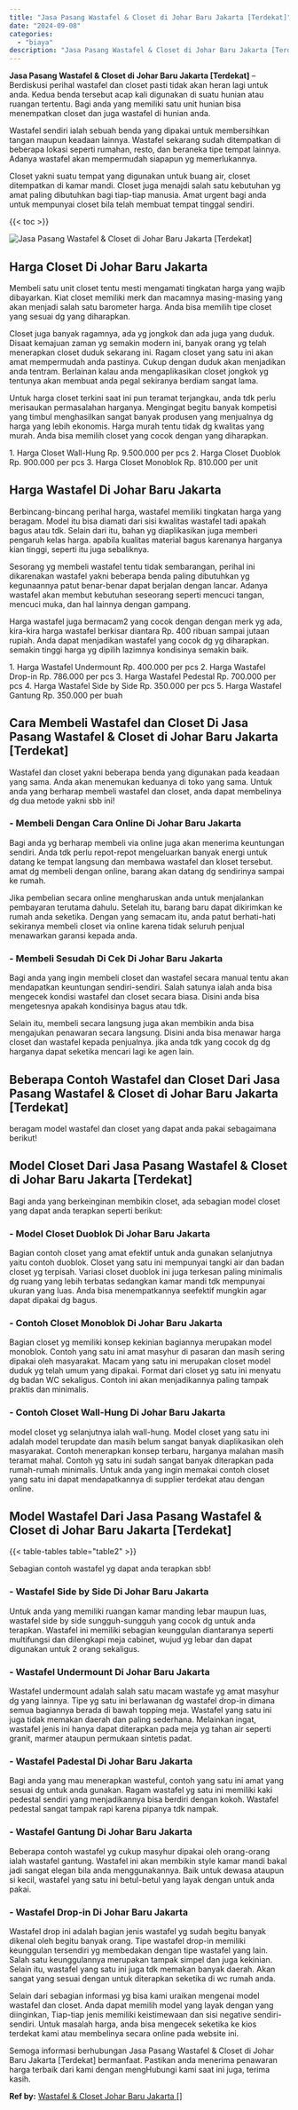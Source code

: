 ```yaml
---
title: "Jasa Pasang Wastafel & Closet di Johar Baru Jakarta [Terdekat]"
date: "2024-09-08"
categories: 
  - "biaya"
description: "Jasa Pasang Wastafel & Closet di Johar Baru Jakarta [Terdekat]. Semoga informasi berhubungan Jasa Pasang Wastafel & Closet di Johar Baru Jakarta [Terdekat]..."
---
```


**Jasa Pasang Wastafel & Closet di Johar Baru Jakarta \[Terdekat\]** – Berdiskusi perihal wastafel dan closet pasti tidak akan heran lagi untuk anda. Kedua benda tersebut acap kali digunakan di suatu hunian atau ruangan tertentu. Bagi anda yang memiliki satu unit hunian bisa menempatkan closet dan juga wastafel di hunian anda.

Wastafel sendiri ialah sebuah benda yang dipakai untuk membersihkan tangan maupun keadaan lainnya. Wastafel sekarang sudah ditempatkan di beberapa lokasi seperti rumahan, resto, dan beraneka tipe tempat lainnya. Adanya wastafel akan mempermudah siapapun yg memerlukannya.

Closet yakni suatu tempat yang digunakan untuk buang air, closet ditempatkan di kamar mandi. Closet juga menajdi salah satu kebutuhan yg amat paling dibutuhkan bagi tiap-tiap manusia. Amat urgent bagi anda untuk mempunyai closet bila telah membuat tempat tinggal sendiri.

{{< toc >}}

![Jasa Pasang Wastafel & Closet di Johar Baru Jakarta [Terdekat]](/images/wastafel-closet-murah61.png)

## Harga Closet Di Johar Baru Jakarta

Membeli satu unit closet tentu mesti mengamati tingkatan harga yang wajib dibayarkan. Kiat closet memiliki merk dan macamnya masing-masing yang akan menjadi salah satu barometer harga. Anda bisa memilih tipe closet yang sesuai dg yang diharapkan.

Closet juga banyak ragamnya, ada yg jongkok dan ada juga yang duduk. Disaat kemajuan zaman yg semakin modern ini, banyak orang yg telah menerapkan closet duduk sekarang ini. Ragam closet yang satu ini akan amat mempermudah anda pastinya. Cukup dengan duduk akan menjadikan anda tentram. Berlainan kalau anda mengaplikasikan closet jongkok yg tentunya akan membuat anda pegal sekiranya berdiam sangat lama.

Untuk harga closet terkini saat ini pun teramat terjangkau, anda tdk perlu merisaukan permasalahan harganya. Mengingat begitu banyak kompetisi yang timbul menghasilkan sangat banyak produsen yang menjualnya dg harga yang lebih ekonomis. Harga murah tentu tidak dg kwalitas yang murah. Anda bisa memilih closet yang cocok dengan yang diharapkan.

1\. Harga Closet Wall-Hung Rp. 9.500.000 per pcs 2. Harga Closet Duoblok Rp. 900.000 per pcs 3. Harga Closet Monoblok Rp. 810.000 per unit

## Harga Wastafel Di Johar Baru Jakarta

Berbincang-bincang perihal harga, wastafel memiliki tingkatan harga yang beragam. Model itu bisa diamati dari sisi kwalitas wastafel tadi apakah bagus atau tdk. Selain dari itu, bahan yg diaplikasikan juga memberi pengaruh kelas harga. apabila kualitas material bagus karenanya harganya kian tinggi, seperti itu juga sebaliknya.

Sesorang yg membeli wastafel tentu tidak sembarangan, perihal ini dikarenakan wastafel yakni beberapa benda paling dibutuhkan yg kegunaannya patut benar-benar dapat berjalan dengan lancar. Adanya wastafel akan membut kebutuhan seseorang seperti mencuci tangan, mencuci muka, dan hal lainnya dengan gampang.

Harga wastafel juga bermacam2 yang cocok dengan dengan merk yg ada, kira-kira harga wastafel berkisar diantara Rp. 400 ribuan sampai jutaan rupiah. Anda dapat menjadikan wastafel yang cocok dg yg diharapkan. semakin tinggi harga yg dipilih lazimnya kondisinya semakin baik.

1\. Harga Wastafel Undermount Rp. 400.000 per pcs 2. Harga Wastafel Drop-in Rp. 786.000 per pcs 3. Harga Wastafel Pedestal Rp. 700.000 per pcs 4. Harga Wastafel Side by Side Rp. 350.000 per pcs 5. Harga Wastafel Gantung Rp. 350.000 per buah

## Cara Membeli Wastafel dan Closet Di Jasa Pasang Wastafel & Closet di Johar Baru Jakarta \[Terdekat\]

Wastafel dan closet yakni beberapa benda yang digunakan pada keadaan yang sama. Anda akan menemukan keduanya di toko yang sama. Untuk anda yang berharap membeli wastafel dan closet, anda dapat membelinya dg dua metode yakni sbb ini!

### \- Membeli Dengan Cara Online Di Johar Baru Jakarta

Bagi anda yg berharap membeli via online juga akan menerima keuntungan sendiri. Anda tdk perlu repot-repot mengeluarkan banyak energi untuk datang ke tempat langsung dan membawa wastafel dan kloset tersebut. amat dg membeli dengan online, barang akan datang dg sendirinya sampai ke rumah.

Jika pembelian secara online mengharuskan anda untuk menjalankan pembayaran terutama dahulu. Setelah itu, barang baru dapat dikirimkan ke rumah anda seketika. Dengan yang semacam itu, anda patut berhati-hati sekiranya membeli closet via online karena tidak seluruh penjual menawarkan garansi kepada anda.

### \- Membeli Sesudah Di Cek Di Johar Baru Jakarta

Bagi anda yang ingin membeli closet dan wastafel secara manual tentu akan mendapatkan keuntungan sendiri-sendiri. Salah satunya ialah anda bisa mengecek kondisi wastafel dan closet secara biasa. Disini anda bisa mengetesnya apakah kondisinya bagus atau tdk.

Selain itu, membeli secara langsung juga akan membikin anda bisa mengajukan penawaran secara langsung. Disini anda bisa menawar harga closet dan wastafel kepada penjualnya. jika anda tdk yang cocok dg dg harganya dapat seketika mencari lagi ke agen lain.

## Beberapa Contoh Wastafel dan Closet Dari Jasa Pasang Wastafel & Closet di Johar Baru Jakarta \[Terdekat\]

beragam model wastafel dan closet yang dapat anda pakai sebagaimana berikut!

## Model Closet Dari Jasa Pasang Wastafel & Closet di Johar Baru Jakarta \[Terdekat\]

Bagi anda yang berkeinginan membikin closet, ada sebagian model closet yang dapat anda terapkan seperti berikut:

### \- Model Closet Duoblok Di Johar Baru Jakarta

Bagian contoh closet yang amat efektif untuk anda gunakan selanjutnya yaitu contoh duoblok. Closet yang satu ini mempunyai tangki air dan badan closet yg terpisah. Variasi closet duoblok ini juga terkesan paling minimalis dg ruang yang lebih terbatas sedangkan kamar mandi tdk mempunyai ukuran yang luas. Anda bisa menempatkannya seefektif mungkin agar dapat dipakai dg bagus.

### \- Contoh Closet Monoblok Di Johar Baru Jakarta

Bagian closet yg memiliki konsep kekinian bagiannya merupakan model monoblok. Contoh yang satu ini amat masyhur di pasaran dan masih sering dipakai oleh masyarakat. Macam yang satu ini merupakan closet model duduk yg telah umum yang dipakai. Format dari closet yg satu ini menyatu dg badan WC sekaligus. Contoh ini akan menjadikannya paling tampak praktis dan minimalis.

### \- Contoh Closet Wall-Hung Di Johar Baru Jakarta

model closet yg selanjutnya ialah wall-hung. Model closet yang satu ini adalah model terupdate dan masih belum sangat banyak diaplikasikan oleh masyarakat. Contoh menerapkan konsep terbaru, harganya malahan masih teramat mahal. Contoh yg satu ini sudah sangat banyak diterapkan pada rumah-rumah minimalis. Untuk anda yang ingin memakai contoh closet yang satu ini dapat mendapatkannya di supplier terdekat atau dengan online.

## Model Wastafel Dari Jasa Pasang Wastafel & Closet di Johar Baru Jakarta \[Terdekat\]

{{< table-tables table="table2" >}}

Sebagian contoh wastafel yg dapat anda terapkan sbb!

### \- Wastafel Side by Side Di Johar Baru Jakarta

Untuk anda yang memiliki ruangan kamar manding lebar maupun luas, wastafel side by side sungguh-sungguh yang cocok dg untuk anda terapkan. Wastafel ini memiliki sebagian keunggulan diantaranya seperti multifungsi dan dilengkapi meja cabinet, wujud yg lebar dan dapat digunakan untuk 2 orang sekaligus.

### \- Wastafel Undermount Di Johar Baru Jakarta

Wastafel undermount adalah salah satu macam wastafe yg amat masyhur dg yang lainnya. Tipe yg satu ini berlawanan dg wastafel drop-in dimana semua bagiannya berada di bawah topping meja. Wastafel yang satu ini juga tidak memakan daerah dan paling sederhana. Melainkan ingat, wastafel jenis ini hanya dapat diterapkan pada meja yg tahan air seperti granit, marmer ataupun permukaan sintetis padat.

### \- Wastafel Padestal Di Johar Baru Jakarta

Bagi anda yang mau menerapkan wasteful, contoh yang satu ini amat yang sesuai dg untuk anda gunakan. Ragam wastafel yg satu ini memiliki kaki pedestal sendiri yang menjadikannya bisa berdiri dengan kokoh. Wastafel pedestal sangat tampak rapi karena pipanya tdk nampak.

### \- Wastafel Gantung Di Johar Baru Jakarta

Beberapa contoh wastafel yg cukup masyhur dipakai oleh orang-orang ialah wastafel gantung. Wastafel ini akan membikin style kamar mandi bakal jadi sangat elegan bila anda menggunakannya. Baik untuk dewasa ataupun si kecil, wastafel yang satu ini betul-betul yang layak dengan untuk anda pakai.

### \- Wastafel Drop-in Di Johar Baru Jakarta

Wastafel drop ini adalah bagian jenis wastafel yg sudah begitu banyak dikenal oleh begitu banyak orang. Tipe wastafel drop-in memiliki keunggulan tersendiri yg membedakan dengan tipe wastafel yang lain. Salah satu keunggulannya merupakan tampak simpel dan juga kekinian. Selain itu, wastafel yang satu ini juga tdk memakan banyak daerah. Akan sangat yang sesuai dengan untuk diterapkan seketika di wc rumah anda.

Selain dari sebagian informasi yg bisa kami uraikan mengenai model wastafel dan closet. Anda dapat memilih model yang layak dengan yang diinginkan, Tiap-tiap jenis memiliki keistimewaan dan sisi negative sendiri-sendiri. Untuk masalah harga, anda bisa mengecek seketika ke kios terdekat kami atau membelinya secara online pada website ini.

Semoga informasi berhubungan Jasa Pasang Wastafel & Closet di Johar Baru Jakarta \[Terdekat\] bermanfaat. Pastikan anda menerima penawaran harga terbaik dari kami dengan mengHubungi kami saat ini juga, terima kasih.

**Ref by:** [Wastafel & Closet Johar Baru Jakarta []](https://id.wikipedia.org/wiki/Wastafel)
